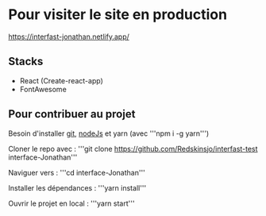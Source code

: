 # Pour visiter le site en production

https://interfast-jonathan.netlify.app/

## Stacks
- React (Create-react-app)
- FontAwesome

## Pour contribuer au projet
Besoin d'installer [git](https://git-scm.com/downloads), [nodeJs](https://nodejs.org/en/download/) et yarn (avec '''npm i -g yarn''')

Cloner le repo avec :
'''git clone https://github.com/Redskinsjo/interfast-test interface-Jonathan'''

Naviguer vers :
'''cd interface-Jonathan'''

Installer les dépendances :
'''yarn install'''

Ouvrir le projet en local :
'''yarn start'''


